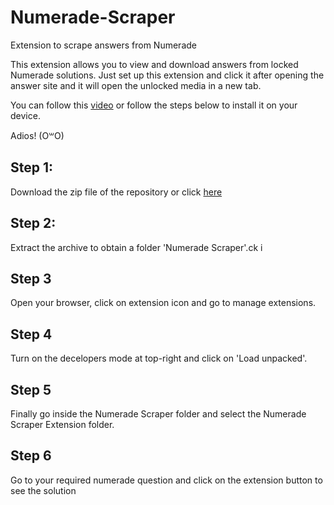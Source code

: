 # Numerade-Scraper
Extension to scrape answers from Numerade

This extension allows you to view and download answers from locked Numerade solutions. Just set up this extension and click it after opening the answer site and it will open the unlocked media in a new tab.

You can follow this [video](https://www.youtube.com/) or follow the steps below to install it on your device.

Adios! (O꒳O)

## Step 1:
Download the zip file of the repository or click [here](https://github.com/wannasleepforlong/Numerade-Scraper/archive/refs/heads/main.zip)

## Step 2:
Extract the archive to obtain a folder 'Numerade Scraper'.ck i

## Step 3
Open your browser, click on extension icon and go to manage extensions.

## Step 4
Turn on the decelopers mode at top-right and click on 'Load unpacked'.

## Step 5
Finally go inside the Numerade Scraper folder and select the Numerade Scraper Extension folder.

## Step 6
Go to your required numerade question and click on the extension button to see the solution
